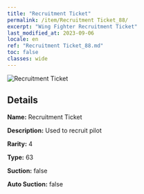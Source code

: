 ```yaml
---
title: "Recruitment Ticket"
permalink: /item/Recruitment Ticket_88/
excerpt: "Wing Fighter Recruitment Ticket"
last_modified_at: 2023-09-06
locale: en
ref: "Recruitment Ticket_88.md"
toc: false
classes: wide
---
```



 ![Recruitment Ticket](/images/item/Recruitment_Ticket_p.png)



## Details

 **Name:** Recruitment Ticket 

 **Description:** Used to recruit pilot

 **Rarity:** 4 

 **Type:** 63 

 **Suction:** false 

 **Auto Suction:** false 


